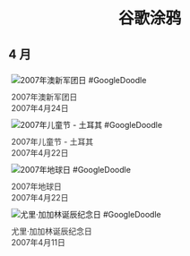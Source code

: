 
<h1 align="center"> 谷歌涂鸦 </h1>




## 4 月

<div class="image">


<img src="https:https://lh3.googleusercontent.com/CjxPiVaeZaT8aNPwjJaRe5aW5axUxnwsKX_B_0lD_xs2XkmPwOOBUjRh9p9q7P4mO32qOf1a2uiTSB7LYNTcBP-iUhBkmiKZnjj41QpG=s660" alt="2007年澳新军团日 #GoogleDoodle" style="margin: 5px"/>
<div class="info" style="font-size: 14px; color:#333333; margin:5px"><div class="title">2007年澳新军团日</div><div class="date">2007年4月24日</div></div>

<img src="https://www.google.com/logos/2007/tr_childrens_day07.gif" alt="2007年儿童节 - 土耳其 #GoogleDoodle" style="margin: 5px"/>
<div class="info" style="font-size: 14px; color:#333333; margin:5px"><div class="title">2007年儿童节 - 土耳其</div><div class="date">2007年4月22日</div></div>

<img src="https:https://lh3.googleusercontent.com/PJqE8oVnXydGEQumGlSXsR3paMTP1FY6CJHZU1864koG6B4ZL9vndn9-8n1kIhUCjcuztIFrIIWdE0qUgm8ia0dOFrZi8Cmn6aHPqoXeOQ=s660" alt="2007年地球日 #GoogleDoodle" style="margin: 5px"/>
<div class="info" style="font-size: 14px; color:#333333; margin:5px"><div class="title">2007年地球日</div><div class="date">2007年4月22日</div></div>

<img src="https://www.google.com/logos/2007/yuri_gagarin.gif" alt="尤里·加加林诞辰纪念日 #GoogleDoodle" style="margin: 5px"/>
<div class="info" style="font-size: 14px; color:#333333; margin:5px"><div class="title">尤里·加加林诞辰纪念日</div><div class="date">2007年4月11日</div></div>

</div>








